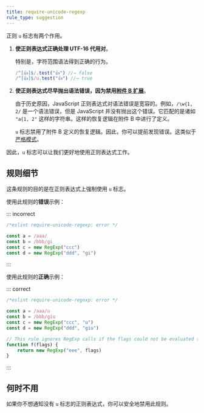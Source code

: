 ```yaml
---
title: require-unicode-regexp
rule_type: suggestion
---
```


正则 `u` 标志有两个作用。

1. **使正则表达式正确处理 UTF-16 代用对**。

    特别是，字符范围语法得到正确的行为。

    ```js
    /^[👍]$/.test("👍") //→ false
    /^[👍]$/u.test("👍") //→ true
    ```

2. **使正则表达式尽早抛出语法错误，因为禁用[附件 B 扩展](https://www.ecma-international.org/ecma-262/6.0/#sec-regular-expressions-patterns)**。

    由于历史原因，JavaScript 正则表达式对语法错误是宽容的。例如，`/\w{1, 2/` 是一个语法错误，但是 JavaScript 并没有抛出这个错误。它匹配的是诸如 `"a{1, 2"` 这样的字符串。这样的恢复逻辑在附件 B 中进行了定义。

    `u` 标志禁用了附件 B 定义的恢复逻辑。因此，你可以提前发现错误。这类似于[严格模式](https://developer.mozilla.org/en-US/docs/Web/JavaScript/Reference/Strict_mode)。

因此，`u` 标志可以让我们更好地使用正则表达式工作。

## 规则细节

这条规则的目的是在正则表达式上强制使用 `u` 标志。

使用此规则的**错误**示例：

::: incorrect

```js
/*eslint require-unicode-regexp: error */

const a = /aaa/
const b = /bbb/gi
const c = new RegExp("ccc")
const d = new RegExp("ddd", "gi")
```

:::

使用此规则的**正确**示例：

::: correct

```js
/*eslint require-unicode-regexp: error */

const a = /aaa/u
const b = /bbb/giu
const c = new RegExp("ccc", "u")
const d = new RegExp("ddd", "giu")

// This rule ignores RegExp calls if the flags could not be evaluated to a static value.
function f(flags) {
    return new RegExp("eee", flags)
}
```

:::

## 何时不用

如果你不想通知没有 `u` 标志的正则表达式，你可以安全地禁用此规则。

